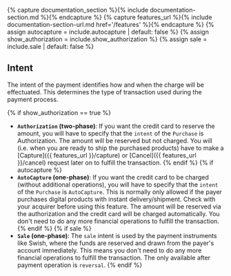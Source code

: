 {% capture documentation_section %}{% include documentation-section.md %}{% endcapture %}
{% capture features_url %}{% include documentation-section-url.md href='/features' %}{% endcapture %}
{% assign autocapture = include.autocapture | default: false %}
{% assign show_authorization = include.show_authorization %}
{% assign sale = include.sale | default: false %}

## Intent

The intent of the payment identifies how and when the charge will be
effectuated. This determines the type of transaction used during the payment
process.

{% if show_authorization == true %}

*   **`Authorization` (two-phase)**: If you want the credit card to reserve the
    amount, you will have to specify that the `intent` of the `Purchase` is
    Authorization. The amount will be reserved but not charged. You will (i.e.
    when you are ready to ship the purchased products) have to make a
    [Capture]({{ features_url }}/capture) or [Cancel]({{ features_url }}/cancel)
    request later on to fulfill the transaction.
{% endif %}
{% if autocapture %}
*   **`AutoCapture` (one-phase)**: If you want the credit card to be charged
    (without additional operations), you will have to specify that the `intent`
    of the `Purchase` is `AutoCapture`. This is normally only allowed if the
    payer purchases digital products with instant delivery/shipment. Check with
    your acquirer before using this feature. The amount will be reserved via the
    authorization and the credit card will be charged automatically. You don't
    need to do any more financial operations to fulfill the transaction.
{% endif %}
{% if sale %}
*   **`Sale` (one-phase)**: The `sale` intent is used by the payment instruments
    like Swish, where the funds are reserved and drawn from the payer's account
    immediately. This means you don't need to do any more financial operations
    to fulfill the transaction. The only available after payment operation is
    `reversal`.
{% endif %}

